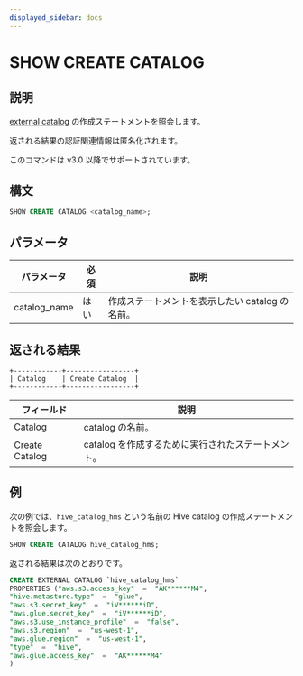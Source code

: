 ```yaml
---
displayed_sidebar: docs
---
```


# SHOW CREATE CATALOG

## 説明

[ external catalog](../../../data_source/catalog/catalog_overview.md) の作成ステートメントを照会します。

返される結果の認証関連情報は匿名化されます。

このコマンドは v3.0 以降でサポートされています。

## 構文

```SQL
SHOW CREATE CATALOG <catalog_name>;
```

## パラメータ

| **パラメータ** | **必須** | **説明**                                              |
| ------------- | ------------ | ------------------------------------------------------------ |
| catalog_name  | はい          | 作成ステートメントを表示したい catalog の名前。 |

## 返される結果

```Plain
+------------+-----------------+
| Catalog    | Create Catalog  |
+------------+-----------------+
```

| **フィールド**  | **説明**                                        |
| -------------- | ------------------------------------------------------ |
| Catalog        | catalog の名前。                               |
| Create Catalog | catalog を作成するために実行されたステートメント。 |

## 例

次の例では、`hive_catalog_hms` という名前の Hive catalog の作成ステートメントを照会します。

```SQL
SHOW CREATE CATALOG hive_catalog_hms;
```

返される結果は次のとおりです。

```SQL
CREATE EXTERNAL CATALOG `hive_catalog_hms`
PROPERTIES ("aws.s3.access_key"  =  "AK******M4",
"hive.metastore.type"  =  "glue",
"aws.s3.secret_key"  =  "iV******iD",
"aws.glue.secret_key"  =  "iV******iD",
"aws.s3.use_instance_profile"  =  "false",
"aws.s3.region"  =  "us-west-1",
"aws.glue.region"  =  "us-west-1",
"type"  =  "hive",
"aws.glue.access_key"  =  "AK******M4"
)
```